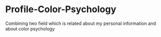 # Profile-Color-Psychology
Combining two field which is related about my personal information and about color psychology
